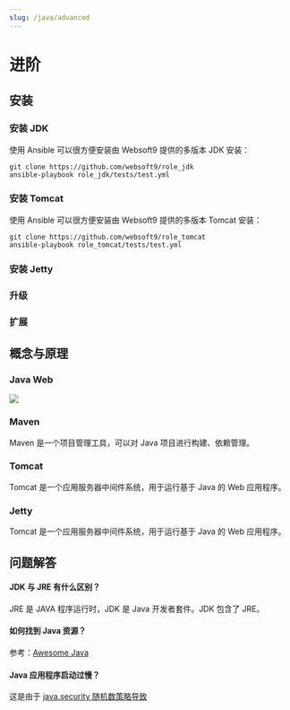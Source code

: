 ```yaml
---
slug: /java/advanced
---
```


# 进阶

## 安装

### 安装 JDK

使用 Ansible 可以很方便安装由 Websoft9 提供的多版本 JDK 安装：  

```
git clone https://github.com/websoft9/role_jdk
ansible-playbook role_jdk/tests/test.yml
```

### 安装 Tomcat

使用 Ansible 可以很方便安装由 Websoft9 提供的多版本 Tomcat 安装：  

```
git clone https://github.com/websoft9/role_tomcat
ansible-playbook role_tomcat/tests/test.yml
```

### 安装 Jetty

### 升级

### 扩展

## 概念与原理

### Java Web

![](https://libs.websoft9.com/Websoft9/DocsPicture/zh/java/java-jvmweb-websoft9.png)

### Maven

Maven 是一个项目管理工具，可以对 Java 项目进行构建、依赖管理。

### Tomcat

Tomcat 是一个应用服务器中间件系统，用于运行基于 Java 的 Web 应用程序。

### Jetty 

Tomcat 是一个应用服务器中间件系统，用于运行基于 Java 的 Web 应用程序。

## 问题解答

#### JDK 与 JRE 有什么区别？

JRE 是 JAVA 程序运行时，JDK 是 Java 开发者套件。JDK 包含了 JRE。

#### 如何找到 Java 资源？

参考：[Awesome Java](https://github.com/akullpp/awesome-java)

#### Java 应用程序启动过慢？

这是由于 [java.security 随机数策略导致](https://cloud.tencent.com/developer/article/2016915)


